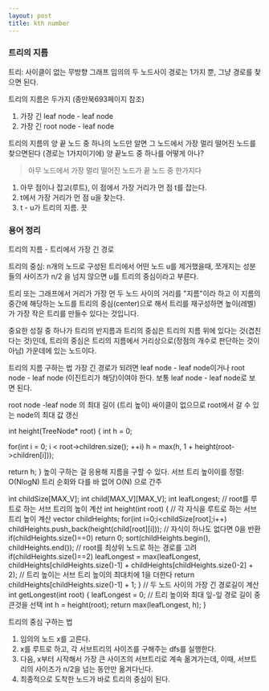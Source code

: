```yaml
---
layout: post
title: kth number
---
```


### 트리의 지름
트리: 사이클이 없는 무방향 그래프
임의의 두 노드사이 경로는 1가지 뿐, 그냥 경로를 찾으면 된다.

트리의 지름은 두가지 (종만북693페이지 참조)
1. 가장 긴 leaf node - leaf node
2. 가장 긴 root node - leaf node

트리의 지름의 양 끝 노드 중 하나의 노드만 알면 그 노드에서 가장 멀리 떨어진 노드를 찾으면된다 (경로는 1가지이기에)
양 끝노드 중 하나를 어떻게 아나?


> 아무 노드에서 가장 멀리 떨어진 노드가 끝 노드 중 한가지다
1. 아무 점이나 잡고(루트), 이 점에서 가장 거리가 먼 점 t를 잡는다.
2. t에서 가장 거리가 먼 점 u을 찾는다.
3. t - u가 트리의 지름. 끗

### 용어 정리
트리의 지름 - 트리에서 가장 긴 경로

트리의 중심: n개의 노드로 구성된 트리에서 어떤 노드 u를 제거했을때, 쪼개지는 성분들의 사이즈가 n/2 을 넘지 않으면 u를 트리의 중심이라고 부른다.

트리 또는 그래프에서 거리가 가장 먼 두 노드 사이의 거리를 "지름"이라 하고 이 지름의 중간에 해당하는 노드를 트리의 중심(center)으로 해서 트리를 재구성하면 높이(레벨)가 가장 작은 트리를 만들수 있다는 것입니다.

중요한 성질 중 하나가 트리의 반지름과 트리의 중심은 트리의 지름 위에 있다는 것(겹친다는 것)인데, 트리의 중심은 트리의 지름에서 거리상으로(정점의 개수로 판단하는 것이 아님) 가운데에 있는 노드이다. 

트리의 지름 구하는 법
가장 긴 경로가 되려면 leaf node - leaf node이거나 root node - leaf node (이진트리가 해당)이여야 한다. 보통 leaf node - leaf node로 보면 된다.

root node -leaf node 의 최대 길이 (트리 높이)
싸이클이 없으므로 root에서 갈 수 있는 node의 최대 값 갱신

int height(TreeNode* root) {
int h = 0;

for(int i = 0; i < root->children.size(); ++i)
    h = max(h, 1 + height(root->children[i]));

return h;
}
높이 구하는 걸 응용해 지름을 구할 수 있다.
서브 트리 높이이를 정렬: O(NlogN)
트리 순회와 다를 바 없어 O(N) 으로 간주

int childSize[MAX_V];
int child[MAX_V][MAX_V];
int leafLongest;
// root를 루트로 하는 서브 트리의 높이 계산
int height(int root) {
    // 각 자식을 루트로 하는 서브트리 높이 계산
    vector<int> childHeights;
    for(int i=0;i<childSize[root];i++)
        childHeights.push_back(height(child[root][i]));
    //  자식이 하나도 없다면 0을 반환
    if(childHeights.size()==0)
        return 0;
    sort(childHeights.begin(), childHeights.end());
    // root를 최상위 노드로 하는 경로를 고려
    if(childHeights.size()==2)
        leafLongest = max(leafLongest, childHeights[childHeights.size()-1] + childHeights[childHeights.size()-2] + 2);
    // 트리 높이는 서브 트리 높이의 최대치에 1을 더한다
    return childHeights[childHeights.size()-1] + 1;
}
// 두 노드 사이의 가장 긴 경로길이 계산
int getLongest(int root) {
    leafLongest = 0;
    // 트리 높이와 최대 잎-잎 경로 길이 중 큰것을 선택
    int h = height(root);
    return max(leafLongest, h);
}





트리의 중심 구하는 법

1. 임의의 노드 x를 고른다.
2. x를 루트로 하고, 각 서브트리의 사이즈를 구해주는 dfs를 실행한다.
3. 다음, x부터 시작해서 가장 큰 사이즈의 서브트리로 계속 옮겨가는데, 이때, 서브트리의 사이즈가 n/2을 넘는 동안만 옮겨다닌다.
4. 최종적으로 도착한 노드가 바로 트리의 중심이 된다.


